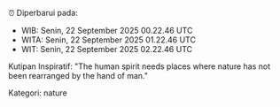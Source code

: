 ⏰ Diperbarui pada:
- WIB: Senin, 22 September 2025 00.22.46 UTC
- WITA: Senin, 22 September 2025 01.22.46 UTC
- WIT: Senin, 22 September 2025 02.22.46 UTC

Kutipan Inspiratif:
"The human spirit needs places where nature has not been rearranged by the hand of man."


Kategori: nature

